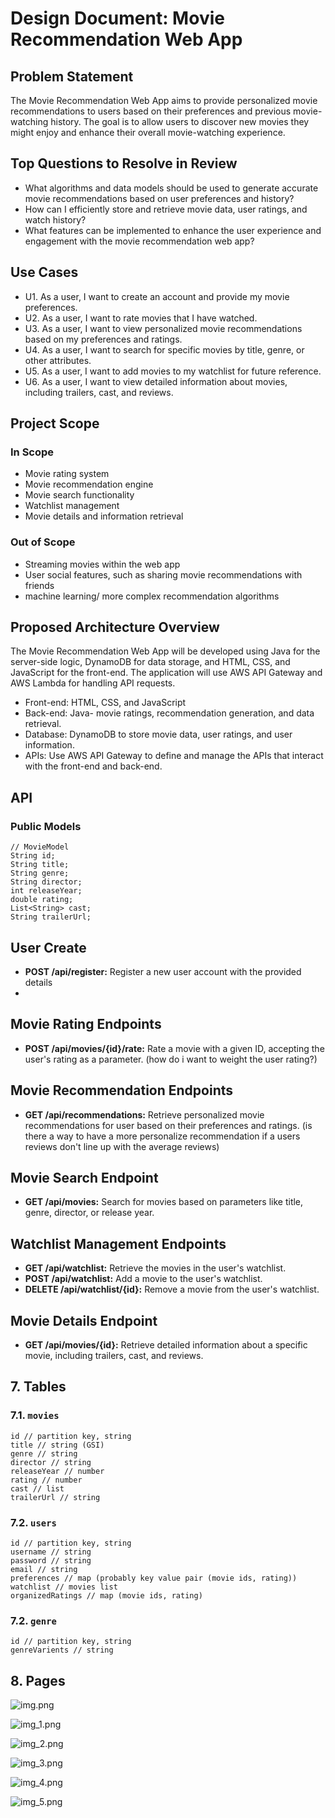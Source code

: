 # Design Document: Movie Recommendation Web App

## Problem Statement
The Movie Recommendation Web App aims to provide personalized movie recommendations to users based on their preferences 
and previous movie-watching history. The goal is to allow users to discover new movies they might enjoy and enhance their overall movie-watching experience.

## Top Questions to Resolve in Review
- What algorithms and data models should be used to generate accurate movie recommendations based on user preferences and history?
- How can I efficiently store and retrieve movie data, user ratings, and watch history?
- What features can be implemented to enhance the user experience and engagement with the movie recommendation web app?

## Use Cases
- U1. As a user, I want to create an account and provide my movie preferences.
- U2. As a user, I want to rate movies that I have watched.
- U3. As a user, I want to view personalized movie recommendations based on my preferences and ratings.
- U4. As a user, I want to search for specific movies by title, genre, or other attributes.
- U5. As a user, I want to add movies to my watchlist for future reference.
- U6. As a user, I want to view detailed information about movies, including trailers, cast, and reviews.

## Project Scope
### In Scope
- Movie rating system
- Movie recommendation engine
- Movie search functionality
- Watchlist management
- Movie details and information retrieval

### Out of Scope
- Streaming movies within the web app
- User social features, such as sharing movie recommendations with friends
- machine learning/ more complex recommendation algorithms 

## Proposed Architecture Overview
The Movie Recommendation Web App will be developed using Java for the server-side logic, DynamoDB for data storage, and 
HTML, CSS, and JavaScript for the front-end. The application will use AWS API Gateway and AWS Lambda for handling API requests.

- Front-end:  HTML, CSS, and JavaScript
- Back-end: Java- movie ratings, recommendation generation, and data retrieval.
- Database: DynamoDB to store movie data, user ratings, and user information.
- APIs: Use AWS API Gateway to define and manage the APIs that interact with the front-end and back-end.

## API

### Public Models

```
// MovieModel
String id;
String title;
String genre;
String director;
int releaseYear;
double rating;
List<String> cast;
String trailerUrl;
```
## User Create

- **POST /api/register:** Register a new user account with the provided details
- 
## Movie Rating Endpoints

- **POST /api/movies/{id}/rate:** Rate a movie with a given ID, accepting the user's rating as a parameter. (how do i want to weight the user rating?)

## Movie Recommendation Endpoints

- **GET /api/recommendations:** Retrieve personalized movie recommendations for user based on their preferences and ratings. (is there a way to have a more personalize recommendation if a users reviews don't line up with the average reviews)

## Movie Search Endpoint

- **GET /api/movies:** Search for movies based on parameters like title, genre, director, or release year.

## Watchlist Management Endpoints

- **GET /api/watchlist:** Retrieve the movies in the user's watchlist.
- **POST /api/watchlist:** Add a movie to the user's watchlist.
- **DELETE /api/watchlist/{id}:** Remove a movie from the user's watchlist.

## Movie Details Endpoint

- **GET /api/movies/{id}:** Retrieve detailed information about a specific movie, including trailers, cast, and reviews.

## 7. Tables

### 7.1. `movies`

```
id // partition key, string
title // string (GSI)
genre // string
director // string
releaseYear // number
rating // number
cast // list
trailerUrl // string

```

### 7.2. `users`

```
id // partition key, string
username // string
password // string
email // string
preferences // map (probably key value pair (movie ids, rating))
watchlist // movies list
organizedRatings // map (movie ids, rating)

```
### 7.2. `genre`

```
id // partition key, string
genreVarients // string

```
## 8. Pages

![img.png](img.png)

![img_1.png](img_1.png)

![img_2.png](img_2.png)

![img_3.png](img_3.png)

![img_4.png](img_4.png)

![img_5.png](img_5.png)